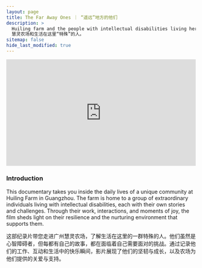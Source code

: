 ```yaml
---
layout: page
title: The Far Away Ones ｜ “遥远”地方的他们
description: >
  Huiling farm and the people with intellectual disabilities living here. <br>
  慧灵农场和生活在这里“特殊”的人。
sitemap: false
hide_last_modified: true
---
```


<div style="position: relative; width: 100%; padding-bottom: 56.25%; height: 0; overflow: hidden;">
  <iframe 
    src="https://www.youtube.com/embed/1szrvLMilk0?si=a8_3TpDLfBBB7f01" 
    style="position: absolute; top: 0; left: 0; width: 100%; height: 100%; border: 0;" 
    allow="accelerometer; autoplay; clipboard-write; encrypted-media; gyroscope; picture-in-picture; web-share" 
    allowfullscreen>
  </iframe>
</div>


### Introduction
This documentary takes you inside the daily lives of a unique community at Huiling Farm in Guangzhou. The farm is home to a group of extraordinary individuals living with intellectual disabilities, each with their own stories and challenges. Through their work, interactions, and moments of joy, the film sheds light on their resilience and the nurturing environment that supports them.
<br>

这部纪录片带您走进广州慧灵农场，了解生活在这里的一群特殊的人。他们虽然是心智障碍者，但每都有自己的故事，都在面临着自己需要面对的挑战。通过记录他们的工作、互动和生活中的快乐瞬间，影片展现了他们的坚韧与成长，以及农场为他们提供的关爱与支持。



